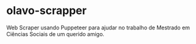 # olavo-scrapper
Web Scraper usando Puppeteer para ajudar no trabalho de Mestrado em Ciências Sociais de um querido amigo.
